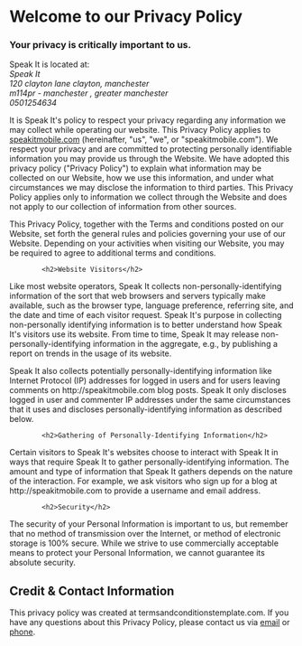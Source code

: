 <html>

<meta property="fb:app_id" content="2015087251929626" />
<meta property="og:description" content="Learn how to speak another language with help from native speakers" />

<h1>Welcome to our Privacy Policy</h1>
<h3>Your privacy is critically important to us.</h3>
Speak It is located at:<br/>
<address>
  Speak It<br/>120 clayton lane clayton, manchester <br />m114pr - manchester , greater manchester<br/>0501254634			</address>

<p>It is Speak It's policy to respect your privacy regarding any information we may collect while operating our website. This Privacy Policy applies to <a href="http://speakitmobile.com">speakitmobile.com</a> (hereinafter, "us", "we", or "speakitmobile.com"). We respect your privacy and are committed to protecting personally identifiable information you may provide us through the Website. We have adopted this privacy policy ("Privacy Policy") to explain what information may be collected on our Website, how we use this information, and under what circumstances we may disclose the information to third parties. This Privacy Policy applies only to information we collect through the Website and does not apply to our collection of information from other sources.</p>
<p>This Privacy Policy, together with the Terms and conditions posted on our Website, set forth the general rules and policies governing your use of our Website. Depending on your activities when visiting our Website, you may be required to agree to additional terms and conditions.</p>

			<h2>Website Visitors</h2>
<p>Like most website operators, Speak It collects non-personally-identifying information of the sort that web browsers and servers typically make available, such as the browser type, language preference, referring site, and the date and time of each visitor request. Speak It's purpose in collecting non-personally identifying information is to better understand how Speak It's visitors use its website. From time to time, Speak It may release non-personally-identifying information in the aggregate, e.g., by publishing a report on trends in the usage of its website.</p>
<p>Speak It also collects potentially personally-identifying information like Internet Protocol (IP) addresses for logged in users and for users leaving comments on http://speakitmobile.com blog posts. Speak It only discloses logged in user and commenter IP addresses under the same circumstances that it uses and discloses personally-identifying information as described below.</p>

			<h2>Gathering of Personally-Identifying Information</h2>
<p>Certain visitors to Speak It's websites choose to interact with Speak It in ways that require Speak It to gather personally-identifying information. The amount and type of information that Speak It gathers depends on the nature of the interaction. For example, we ask visitors who sign up for a blog at http://speakitmobile.com to provide a username and email address.</p>

			<h2>Security</h2>
<p>The security of your Personal Information is important to us, but remember that no method of transmission over the Internet, or method of electronic storage is 100% secure. While we strive to use commercially acceptable means to protect your Personal Information, we cannot guarantee its absolute security.</p>













			  
  <h2></h2>			  
  	<p></p>			

<h2>Credit & Contact Information</h2>
				<p>This privacy policy was created at <a style="color:inherit;text-decoration:none;" href="https://termsandconditionstemplate.com/privacy-policy-generator/" title="Privacy policy template generator" target="_blank">termsandconditionstemplate.com</a>. If you have any questions about this Privacy Policy, please contact us via <a href="mailto:speakitmobile@gmail.com">email</a> or <a href="tel:0501254634">phone</a>.</p>

</html>
